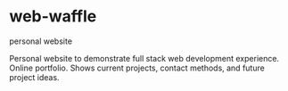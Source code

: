# web-waffle
personal website

Personal website to demonstrate full stack web development experience. Online portfolio. Shows current projects, contact methods, and future project ideas.
